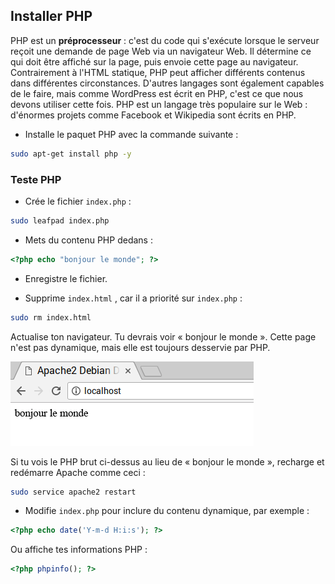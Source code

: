 ## Installer PHP

PHP est un **préprocesseur** : c'est du code qui s'exécute lorsque le serveur reçoit une demande de page Web via un navigateur Web. Il détermine ce qui doit être affiché sur la page, puis envoie cette page au navigateur. Contrairement à l'HTML statique, PHP peut afficher différents contenus dans différentes circonstances. D'autres langages sont également capables de le faire, mais comme WordPress est écrit en PHP, c'est ce que nous devons utiliser cette fois. PHP est un langage très populaire sur le Web : d'énormes projets comme Facebook et Wikipedia sont écrits en PHP.

+ Installe le paquet PHP avec la commande suivante :

```bash
sudo apt-get install php -y
```

### Teste PHP

+ Crée le fichier `index.php` :

```bash
sudo leafpad index.php
```

+ Mets du contenu PHP dedans :

```php
<?php echo "bonjour le monde"; ?>
```

+ Enregistre le fichier.

+ Supprime `index.html` , car il a priorité sur `index.php` :

```bash
sudo rm index.html
```

Actualise ton navigateur. Tu devrais voir « bonjour le monde ». Cette page n'est pas dynamique, mais elle est toujours desservie par PHP.

![bonjour le monde](images/apache-hello-world.png)

Si tu vois le PHP brut ci-dessus au lieu de « bonjour le monde », recharge et redémarre Apache comme ceci :

```bash
sudo service apache2 restart
```

+ Modifie `index.php` pour inclure du contenu dynamique, par exemple :

```php
<?php echo date('Y-m-d H:i:s'); ?>
```

Ou affiche tes informations PHP :

```php
<?php phpinfo(); ?>
```
